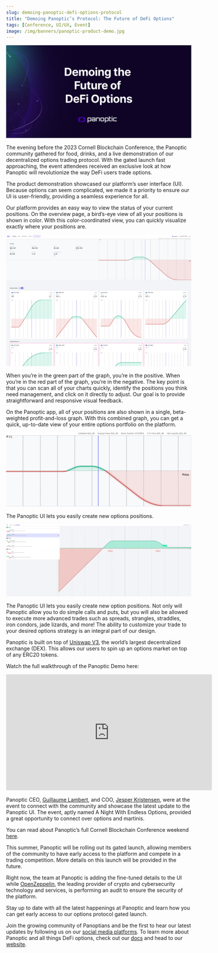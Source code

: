 ```yaml
---
slug: demoing-panoptic-defi-options-protocol
title: "Demoing Panoptic’s Protocol: The Future of DeFi Options"
tags: [Conference, UI/UX, Event]
image: /img/banners/panoptic-product-demo.jpg
---
```

![panoptic-product-demo](./panoptic-product-demo.jpg)

The evening before the 2023 Cornell Blockchain Conference, the Panoptic community gathered for food, drinks, and a live demonstration of our decentralized options trading protocol. With the gated launch fast approaching, the event attendees received an exclusive look at how Panoptic will revolutionize the way DeFi users trade options.

<!--truncate-->

The product demonstration showcased our platform’s user interface (UI). Because options can seem complicated, we made it a priority to ensure our UI is user-friendly, providing a seamless experience for all.

Our platform provides an easy way to view the status of your current positions. On the overview page, a bird’s-eye view of all your positions is shown in color. With this color-coordinated view, you can quickly visualize exactly where your positions are.

![1_panoptic-UI](./1_panoptic-UI.png)

When you’re in the green part of the graph, you’re in the positive. When you’re in the red part of the graph, you’re in the negative.
The key point is that you can scan all of your charts quickly, identify the positions you think need management, and click on it directly to adjust. Our goal is to provide straightforward and responsive visual feedback.

On the Panoptic app, all of your positions are also shown in a single, beta-weighted profit-and-loss graph. With this combined graph, you can get a quick, up-to-date view of your entire options portfolio on the platform.

![2_panoptic-UI_PNL](./2_panoptic-UI_PNL.png)

The Panoptic UI lets you easily create new options positions.

![3_panoptic UI_new-position](./3_panoptic-UI_new-position.png)

The Panoptic UI lets you easily create new option positions. Not only will Panoptic allow you to do simple calls and puts, but you will also be allowed to execute more advanced trades such as spreads, strangles, straddles, iron condors, jade lizards, and more! The ability to customize your trade to your desired options strategy is an integral part of our design.

Panoptic is built on top of [Uniswap V3](https://blog.uniswap.org/uniswap-v3), the world’s largest decentralized exchange (DEX). This allows our users to spin up an options market on top of any ERC20 tokens.

Watch the full walkthrough of the Panoptic Demo here:

<iframe width="560" height="315" src="https://www.youtube.com/embed/deqbeqjyKgg" title="YouTube video player" frameborder="0" allow="accelerometer; autoplay; clipboard-write; encrypted-media; gyroscope; picture-in-picture; web-share" allowfullscreen></iframe>

Panoptic CEO, [Guillaume Lambert](https://twitter.com/guil_lambert), and COO, [Jesper Kristensen](https://twitter.com/cryptojesperk), were at the event to connect with the community and showcase the latest update to the Panoptic UI. The event, aptly named A Night With Endless Options, provided a great opportunity to connect over options and martinis.

You can read about Panoptic’s full Cornell Blockchain Conference weekend [here](https://blog.panoptic.xyz/panoptic-at-cornell-blockchain-conference-2023-49f47c04aa44).

This summer, Panoptic will be rolling out its gated launch, allowing members of the community to have early access to the platform and compete in a trading competition. More details on this launch will be provided in the future.

Right now, the team at Panoptic is adding the fine-tuned details to the UI while [OpenZeppelin](https://panoptic.xyz/blog/openzeppelin-audits-panoptic-defi-options-protocol), the leading provider of crypto and cybersecurity technology and services, is performing an audit to ensure the security of the platform.

Stay up to date with all the latest happenings at Panoptic and learn how you can get early access to our options protocol gated launch.

Join the growing community of Panoptians and be the first to hear our latest updates by following us on our [social media platforms](https://links.panoptic.xyz/all). To learn more about Panoptic and all things DeFi options, check out our [docs](https://panoptic.xyz/docs/intro) and head to our [website](https://panoptic.xyz/).